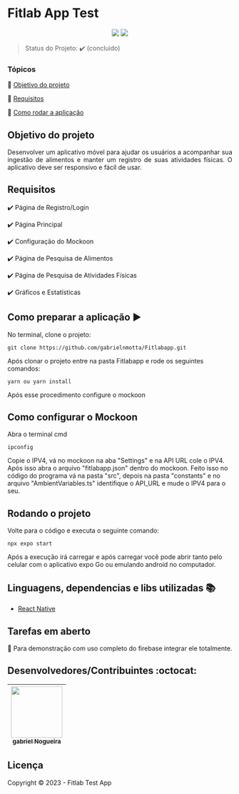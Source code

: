 <h1>Fitlab App Test</h1> 

<p align="center">
  <img src="https://img.shields.io/static/v1?label=react-native&message=framework&color=blue&style=for-the-badge&logo=REACT"/>
  
   <img src="http://img.shields.io/static/v1?label=STATUS&message=CONCLUIDO&color=GREEN&style=for-the-badge"/>
</p>

> Status do Projeto: :heavy_check_mark:  (concluido)

### Tópicos 

:small_blue_diamond: [Objetivo do projeto](#objetivo-do-projeto)

:small_blue_diamond: [Requisitos](#Requisitos)

:small_blue_diamond: [Como rodar a aplicação](#como-rodar-a-aplicação-arrow_forward)

## Objetivo do projeto 

<p align="justify">
  Desenvolver um aplicativo móvel para ajudar os usuários a acompanhar sua
ingestão de alimentos e manter um registro de suas atividades físicas. O aplicativo deve ser
responsivo e fácil de usar.
</p>

## Requisitos

:heavy_check_mark: Página de Registro/Login  

:heavy_check_mark: Página Principal 

:heavy_check_mark: Configuração do Mockoon

:heavy_check_mark: Página de Pesquisa de Alimentos

:heavy_check_mark: Página de Pesquisa de Atividades Físicas

:heavy_check_mark: Gráficos e Estatísticas

## Como preparar a aplicação :arrow_forward:

No terminal, clone o projeto: 

```
git clone https://github.com/gabrielnmotta/Fitlabapp.git
```

Após clonar o projeto entre na pasta Fitlabapp e rode os seguintes comandos:
```
yarn ou yarn install
```
Após esse procedimento configure o mockoon
## Como configurar o Mockoon

Abra o terminal cmd

```
ipconfig 
```

Copie o IPV4, vá no mockoon na aba "Settings" e na API URL cole o IPV4. Após isso abra o arquivo "fitlabapp.json" dentro do mockoon.
Feito isso no código do programa vá na pasta "src", depois na pasta "constants" e no arquivo "AmbientVariables.ts" identifique o API_URL e mude o IPV4 para o seu.

## Rodando o projeto
Volte para o código e executa o seguinte comando:

```
npx expo start
```

Após a execução irá carregar e após carregar você pode abrir tanto pelo celular com o aplicativo expo Go ou emulando android no computador.

## Linguagens, dependencias e libs utilizadas :books:

- [React Native](https://pt-br.reactjs.org/docs/create-a-new-react-app.html)

## Tarefas em aberto

:memo: Para demonstração com uso completo do firebase integrar ele totalmente.

## Desenvolvedores/Contribuintes :octocat:

| [<img src="https://avatars.githubusercontent.com/u/6764501?v=4" width=115><br><sub>gabriel Nogueira</sub>](https://github.com/gabrielnmotta)
| :---: |

## Licença 

Copyright :copyright: 2023 - Fitlab Test App
